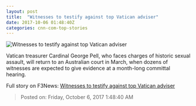 ```yaml
---
layout: post
title:  "Witnesses to testify against top Vatican adviser"
date: 2017-10-06 01:48:40Z
categories: cnn-com-top-stories
---
```


![Witnesses to testify against top Vatican adviser](http://i2.cdn.cnn.com/cnnnext/dam/assets/171006080950-01-pell-october-trial-super-tease.jpg)

Vatican treasurer Cardinal George Pell, who faces charges of historic sexual assault, will return to an Australian court in March, when dozens of witnesses are expected to give evidence at a month-long committal hearing.


Full story on F3News: [Witnesses to testify against top Vatican adviser](http://www.f3nws.com/n/HhqekH)

> Posted on: Friday, October 6, 2017 1:48:40 AM
